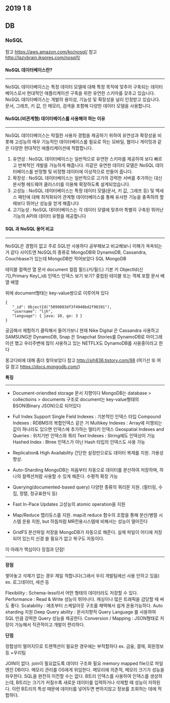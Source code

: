 2019 1 8
---------

## DB

### NoSQL

참고 https://aws.amazon.com/ko/nosql/
참고 http://lazybrain.ikspres.com/nosql1/

#### NoSQL 데이터베이스란?
***

NoSQL 데이터베이스는 특정 데이터 모델에 대해 특정 목적에 맞추어 구축되는 
데이터베이스로서 현대적인 애플리케이션 구축을 위한 유연한 스키마를 갖추고 있습니다. 
NoSQL 데이터베이스는 개발의 용이성, 기능성 및 확장성을 널리 인정받고 있습니다. 
문서, 그래프, 키 값, 인 메모리, 검색을 포함해 다양한 데이터 모델을 사용합니다. 


#### NoSQL(비관계형) 데이터베이스를 사용해야 하는 이유
***

NoSQL 데이터베이스는 탁월한 사용자 경험을 제공하기 위하여 유연성과 확장성을 비롯해 고성능의 매우 기능적인
데이터베이스를 필요로 하는 모바일, 웹이나 게이밍과 같은 다양한 현대적인 애플리케이션에 적합합니다.

1) 유연성 : NoSQL 데이터베이스는 일반적으로 유연한 스키마를 제공하여 보다 빠르고 반복적인 개발을 
가능하게 해줍니다. 이같은 유연한 데이터 모델은 NoSQL 데이터베이스를 반정형 및 비정형 데이터에
이상적으로 만들어 줍니다.
2) 확장성 : NoSQL 데이터베이스는 일반적으로 고가의 강력한 서버를 추가하는 대신 분사형
헤드웨어 클러스터를 이용해 확장하도록 설계되었습니다.
3) 고성능 : NoSQL 데이터베이스는 특정 데이터 모델(문서, 키 값, 그래프 등) 및 액세스 패턴에 
대해 최적화되어 관계형 데이터베이스를 통해 유사한 기능을 충족하려 할 때보다 뛰어난 성능을 얻게 해줍니다
4) 고기능성 : NoSQL 데이터베이스는 각 데이터 모델에 맞추어 특별히 구축된 뛰어난 기능의 API와
데이터 유형을 제공합니다


#### SQL 과 NoSQL 용어 비교
***
NoSQL은 경험이 없고 주로 SQL만 사용하다 공부해보고 비교해보니 이해가 쏙쏙되는거 같다
사이트엔 NoSQL의 종류로 MongoDB와 DynamoDB, Cassandra, Couchbase가 있는데 MongoDB만 적어보았다
SQL                MongoDB   

테이블               컬렉션
열                  문서 document
컬럼                 필드(키/필드)
기본 키              ObjectId(신기),Primary Key(_id)
인덱스               인덱스
보기                 보기?
중첩된 테이블 또는 객체  포함 문서
배열                 배열

위에 document형태는 key-value쌍으로 이루어져 있다

```
{ 
   "_id": ObjectId("5099803df3f4948bd2f98391"), 
   "username": "ljh", 
   "language": { java: 10, go: 3 } 
}
```
궁금해서 체험하기 클릭해서 들어가보니 
현재 Nike Digital 은 Cassandra 사용하고
SAMSUNG은 DynamoDB,
Snap 은 Snapchat Stories를 DynamoDB로 마이그레이션 했고
우리주변에 많이 사용하고 있는 NETFLX도 DynamoDB를 사용중이라고 한다




몽고디비에 대해 좀더 찾아보았다
참고 http://sjh836.tistory.com/98 (여기선 또 여길 참고 https://docs.mongodb.com/)

__특징__
***

- Document-oriendted storage 문서 지향이다
  MongoDB는 database > collectioins > documents 구조로 document는 key-value형태의
  BSON(Binary JSON)으로 되어있다
  
- Full Index Support
  Single Field Indexes : 기본적인 인덱스 타입
  Compound Indexes : RDBMS의 복합인덱스 같은 거
  Multikey Indexes : Array에 미챙되는 값이 하나라도 있으면 인덱스에 추가하는 멀티키 인덱스
  Geospatial Indexes and Queries : 위치기반 인덱스와 쿼리
  Text Indexes : String에도 인덱싱이 가능
  Hashed Index : Btree 인덱스가 아닌 Hash 타입의 인덱스도 사용 가능

- Replication& High Availability
  간단한 설정만으로도 데이터 복제를 지원. 가용성 향상.

- Auto-Sharding
  MongoDB는 처음부터 자동으로 데이터를 분산하여 저장하며, 
  하나의 컬렉션처럼 사용할 수 있게 해준다. 수평적 확장 가능

- Querying(documented-based query)
  다양한 종류의 쿼리문 지원. (필터링, 수집, 정렬, 정규표현식 등)

- Fast In-Pace Updates
  고성능의 atomic operation을 지원

- Map/Reduce
  맵리듀스를 지원.
  map과 reduce 함수의 조합을 통해 분산/병렬 시스템 운용 지원, 
  but 하둡처럼 MR전용시스템에 비해서는 성능이 떨어진다

- GridFS
  분산파일 저장을 MongoDB가 자동으로 해준다. 
  실제 파일이 어디에 저장되어 있는지 신경 쓸 필요가 없고 복구도 자동이다.

이 아래가 핵심이다 장점과 단점!
***
__장점__

쌓아놓고 삭제가 없는 경우 제일 적합니다(그래서 우리 개발팀에선 사용 안하고 있음)
ex. 로그데이터, 세션 등

Flexibility : Schema-less라서 어떤 형태의 데이터라도 저장할 수 있다.
Performance : Read & Write 성능이 뛰어나다. 캐싱이나 많은 트래픽을 감당할 때 써도 좋다.
Scalability : 애초부터 스케일아웃 구조를 채택해서 쉽게 운용가능하다. Auto sharding 지원
Deep Query ability : 문서지향적 Query Language 를 사용하여 SQL 만큼 강력한 Query 성능을 제공한다.
Conversion / Mapping : JSON형태로 저장이 가능해서 직관적이고 개발이 편리하다.

__단점__

정합성이 떨어지므로 트랜잭션이 필요한 경우에는 부적합하다
ex. 금융, 결제, 회원정보 등 +우리팀

JOIN이 없다. join이 필요없도록 데이터 구조화 필요
memory mapped file으로 파일 엔진 DB이다. 메모리 관리를 OS에게 위임한다. 
메모리에 의존적, 메모리 크기가 성능을 좌우한다. 
SQL을 완전히 이전할 수는 없다.
B트리 인덱스를 사용하여 인덱스를 생성하는데, B트리는 크기가 커질수록 새로운 데이터를 입력하거나 
삭제할 때 성능이 저하된다. 
이런 B트리의 특성 때문에 데이터를 넣어두면 변하지않고 정보를 조회하는 데에 적합하다.



